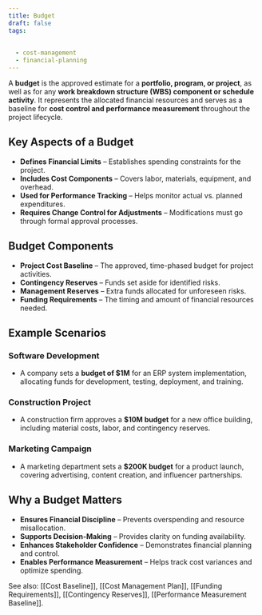 ```yaml
---
title: Budget
draft: false
tags:
  
  
  - cost-management
  - financial-planning
---
```


A **budget** is the approved estimate for a **portfolio, program, or project**, as well as for any **work breakdown structure (WBS) component or schedule activity**. It represents the allocated financial resources and serves as a baseline for **cost control and performance measurement** throughout the project lifecycle.

## Key Aspects of a Budget
- **Defines Financial Limits** – Establishes spending constraints for the project.
- **Includes Cost Components** – Covers labor, materials, equipment, and overhead.
- **Used for Performance Tracking** – Helps monitor actual vs. planned expenditures.
- **Requires Change Control for Adjustments** – Modifications must go through formal approval processes.

## Budget Components
- **Project Cost Baseline** – The approved, time-phased budget for project activities.
- **Contingency Reserves** – Funds set aside for identified risks.
- **Management Reserves** – Extra funds allocated for unforeseen risks.
- **Funding Requirements** – The timing and amount of financial resources needed.

## Example Scenarios

### **Software Development**
- A company sets a **budget of $1M** for an ERP system implementation, allocating funds for development, testing, deployment, and training.

### **Construction Project**
- A construction firm approves a **$10M budget** for a new office building, including material costs, labor, and contingency reserves.

### **Marketing Campaign**
- A marketing department sets a **$200K budget** for a product launch, covering advertising, content creation, and influencer partnerships.

## Why a Budget Matters
- **Ensures Financial Discipline** – Prevents overspending and resource misallocation.
- **Supports Decision-Making** – Provides clarity on funding availability.
- **Enhances Stakeholder Confidence** – Demonstrates financial planning and control.
- **Enables Performance Measurement** – Helps track cost variances and optimize spending.

See also: [[Cost Baseline]], [[Cost Management Plan]], [[Funding Requirements]], [[Contingency Reserves]], [[Performance Measurement Baseline]].

